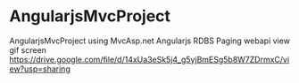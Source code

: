 # AngularjsMvcProject
AngularjsMvcProject using MvcAsp.net Angularjs RDBS Paging webapi
view gif screen
https://drive.google.com/file/d/14xUa3eSk5j4_g5yjBmESg5b8W7ZDrmxC/view?usp=sharing
